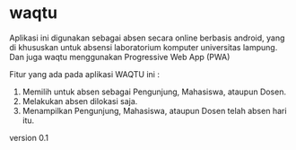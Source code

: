 # waqtu
Aplikasi ini digunakan sebagai absen secara online berbasis android, yang di khususkan untuk absensi laboratorium komputer universitas lampung. Dan juga waqtu menggunakan Progressive Web App (PWA)

Fitur yang ada pada aplikasi WAQTU ini :  
  1. Memilih untuk absen sebagai Pengunjung, Mahasiswa, ataupun Dosen.
  2. Melakukan absen dilokasi saja.
  3. Menampilkan Pengunjung, Mahasiswa, ataupun Dosen telah absen hari itu.

version 0.1
